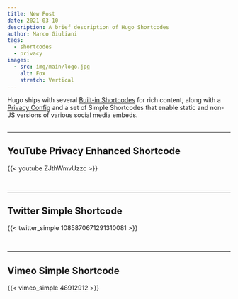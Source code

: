 ```yaml
---
title: New Post
date: 2021-03-10
description: A brief description of Hugo Shortcodes
author: Marco Giuliani
tags:
  - shortcodes
  - privacy
images:
  - src: img/main/logo.jpg
    alt: Fox
    stretch: Vertical
---
```

Hugo ships with several [Built-in Shortcodes](https://gohugo.io/content-management/shortcodes/#use-hugo-s-built-in-shortcodes) for rich content, along with a [Privacy Config](https://gohugo.io/about/hugo-and-gdpr/) and a set of Simple Shortcodes that enable static and non-JS versions of various social media embeds. 

## <!--more-->

<!-- See https://github.com/gohugoio/hugo/issues/7866
## Instagram Shortcode Simple

{{/\*< instagram BGvuInzyFAe hidecaption >\*/}}

<br>
-->

- - -

## YouTube Privacy Enhanced Shortcode

{{< youtube ZJthWmvUzzc >}}

<br>

- - -

## Twitter Simple Shortcode

{{< twitter_simple 1085870671291310081 >}}

<br>

- - -

## Vimeo Simple Shortcode

{{< vimeo_simple 48912912 >}}